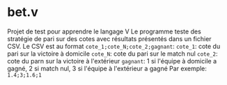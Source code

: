 # bet.v
Projet de test pour apprendre le langage V
Le programme teste des stratégie de pari sur des cotes avec résultats présentés dans un fichier CSV.
Le CSV est au format `cote_1;cote_N;cote_2;gagnant`:
`cote_1`: cote du pari sur la victoire à domicile
`cote_N`: cote du pari sur le match nul
`cote_2`: cote du parn sur la victoire à l'extérieur
`gagnant`: 1 si l'équipe à domicile a gagné, 2 si match nul, 3 si l'équipe à l'extérieur a gagné
Par exemple: `1.4;3;1.6;1`

